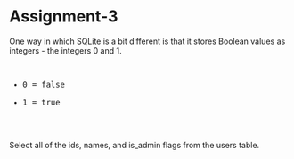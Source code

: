 <h1><b>Assignment-3</b></h1>

<p>One way in which SQLite is a bit different is that it stores Boolean values as integers - the integers 0 and 1.
<pre>
<ul>
<li>0 = false</li>
<li>1 = true</li>
</ul>
</pre>
Select all of the ids, names, and is_admin flags from the users table.</p>